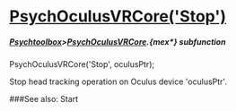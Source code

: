 # [PsychOculusVRCore('Stop')](PsychOculusVRCore-Stop) 
##### [Psychtoolbox](Psychtoolbox)>[PsychOculusVRCore](PsychOculusVRCore).{mex*} subfunction

PsychOculusVRCore('Stop', oculusPtr);

Stop head tracking operation on Oculus device 'oculusPtr'.  
  
  


###See also:
Start
